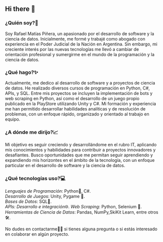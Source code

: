 ## Hi there 👋

### ¿Quién soy?📧
Soy Rafael Matías Piñera, un apasionado por el desarrollo de software y la ciencia de datos. Inicialmente, me formé y trabajé como abogado con experiencia en el Poder Judicial de la Nación en Argentina. Sin embargo, mi creciente interés por las nuevas tecnologías me llevó a cambiar de orientación profesional y sumergirme en el mundo de la programación y la ciencia de datos.  
  
### ¿Qué hago?✨  
Actualmente, me dedico al desarrollo de software y a proyectos de ciencia de datos. He realizado diversos cursos de programación en Python, C#, APIs, y SQL. Entre mis proyectos se incluyen la implementación de bots y web scraping en Python, así como el desarrollo de un juego propio publicado en la PlayStore utilizando Unity y C#. Mi formación y experiencia me han permitido desarrollar habilidades analíticas y de resolución de problemas, con un enfoque rápido, organizado y orientado al trabajo en equipo.

### ¿A dónde me dirijo?📈
Mi objetivo es seguir creciendo y desarrollándome en el rubro IT, aplicando mis conocimientos y habilidades para contribuir a proyectos innovadores y desafiantes. Busco oportunidades que me permitan seguir aprendiendo y expandiendo mis horizontes en el ámbito de la tecnología, con un enfoque particular en el desarrollo de software y la ciencia de datos.  
  
### ¿Qué tecnologías uso?💻  
*Lenguajes de Programación*: Python🐍, C#.      
*Desarrollo de Juegos*: Unity, Pygame 📨.  
*Bases de Datos*: SQL💾.  
*APIs: Desarrollo e integración*🌐. 
*Web Scraping*: Python, Selenium 📅.
*Herramientas de Ciencia de Datos*: Pandas, NumPy,SkiKit Learn, entre otros 🛠.  

No dudes en contactarme📱🤝 si tienes alguna pregunta o si estás interesado en colaborar en algún proyecto.
